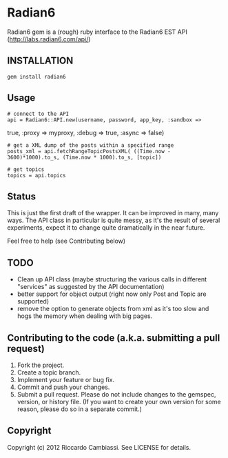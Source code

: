 # Radian6

Radian6 gem is a (rough) ruby interface to the Radian6 EST API (http://labs.radian6.com/api/)

## INSTALLATION

    gem install radian6

## Usage

    # connect to the API
    api = Radian6::API.new(username, password, app_key, :sandbox =>
true, :proxy => myproxy, :debug => true, :async => false)
    
    # get a XML dump of the posts within a specified range
    posts_xml = api.fetchRangeTopicPostsXML( ((Time.now - 3600)*1000).to_s, (Time.now * 1000).to_s, [topic])

    # get topics
    topics = api.topics
    


## Status

This is just the first draft of the wrapper. It can be improved in many, many ways.
The API class in particular is quite messy, as it's the result of several experiments, expect it to change quite dramatically in the near future. 

Feel free to help (see Contributing below)

## TODO

* Clean up API class (maybe structuring the various calls in different "services" as suggested by the API documentation)
* better support for object output (right now only Post and Topic are
  supported)
* remove the option to generate objects from xml as it's too slow and hogs the memory when dealing with big pages.

## Contributing to the code (a.k.a. submitting a pull request)

1. Fork the project.
2. Create a topic branch.
3. Implement your feature or bug fix.
4. Commit and push your changes.
5. Submit a pull request. Please do not include changes to the gemspec, version, or history file. (If you want to create your own version for some reason, please do so in a separate commit.)


## Copyright

Copyright (c) 2012 Riccardo Cambiassi. See LICENSE for details.
